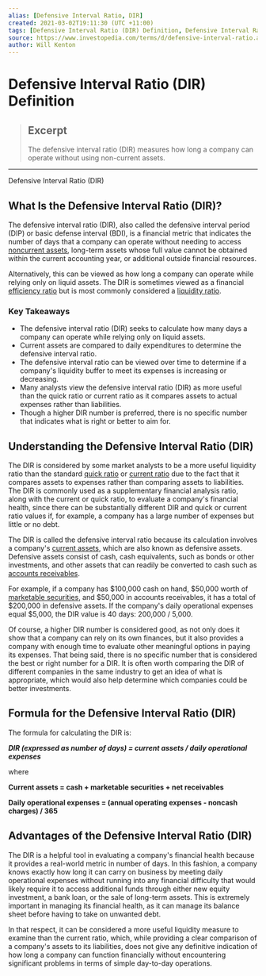 ```yaml
---
alias: [Defensive Interval Ratio, DIR]
created: 2021-03-02T19:11:30 (UTC +11:00)
tags: [Defensive Interval Ratio (DIR) Definition, Defensive Interval Ratio (DIR)]
source: https://www.investopedia.com/terms/d/defensive-interval-ratio.asp
author: Will Kenton
---
```


# Defensive Interval Ratio (DIR) Definition

> ## Excerpt
> The defensive interval ratio (DIR) measures how long a company can operate without using non-current assets.

---

Defensive Interval Ratio (DIR)
## What Is the Defensive Interval Ratio (DIR)?

The defensive interval ratio (DIR), also called the defensive interval period (DIP) or basic defense interval (BDI), is a financial metric that indicates the number of days that a company can operate without needing to access [noncurrent assets](https://www.investopedia.com/terms/n/noncurrent-assets.asp), long-term assets whose full value cannot be obtained within the current accounting year, or additional outside financial resources.

Alternatively, this can be viewed as how long a company can operate while relying only on liquid assets. The DIR is sometimes viewed as a financial [efficiency ratio](https://www.investopedia.com/terms/e/efficiencyratio.asp) but is most commonly considered a [liquidity ratio](https://www.investopedia.com/terms/l/liquidityratios.asp).

### Key Takeaways

-   The defensive interval ratio (DIR) seeks to calculate how many days a company can operate while relying only on liquid assets.
-   Current assets are compared to daily expenditures to determine the defensive interval ratio.
-   The defensive interval ratio can be viewed over time to determine if a company's liquidity buffer to meet its expenses is increasing or decreasing.
-   Many analysts view the defensive interval ratio (DIR) as more useful than the quick ratio or current ratio as it compares assets to actual expenses rather than liabilities.
-   Though a higher DIR number is preferred, there is no specific number that indicates what is right or better to aim for.

## Understanding the Defensive Interval Ratio (DIR)

The DIR is considered by some market analysts to be a more useful liquidity ratio than the standard [quick ratio](https://www.investopedia.com/terms/q/quickratio.asp) or [current ratio](https://www.investopedia.com/terms/c/currentratio.asp) due to the fact that it compares assets to expenses rather than comparing assets to liabilities. The DIR is commonly used as a supplementary financial analysis ratio, along with the current or quick ratio, to evaluate a company's financial health, since there can be substantially different DIR and quick or current ratio values if, for example, a company has a large number of expenses but little or no debt.

The DIR is called the defensive interval ratio because its calculation involves a company's [current assets](https://www.investopedia.com/terms/c/currentassets.asp), which are also known as defensive assets. Defensive assets consist of cash, cash equivalents, such as bonds or other investments, and other assets that can readily be converted to cash such as [accounts receivables](https://www.investopedia.com/terms/a/accountsreceivable.asp).

For example, if a company has $100,000 cash on hand, $50,000 worth of [marketable securities](https://www.investopedia.com/terms/m/marketablesecurities.asp), and $50,000 in accounts receivables, it has a total of $200,000 in defensive assets. If the company's daily operational expenses equal $5,000, the DIR value is 40 days: 200,000 / 5,000.

Of course, a higher DIR number is considered good, as not only does it show that a company can rely on its own finances, but it also provides a company with enough time to evaluate other meaningful options in paying its expenses. That being said, there is no specific number that is considered the best or right number for a DIR. It is often worth comparing the DIR of different companies in the same industry to get an idea of what is appropriate, which would also help determine which companies could be better investments.

## Formula for the Defensive Interval Ratio (DIR)

The formula for calculating the DIR is:

**_DIR (expressed as number of days) = current assets / daily operational expenses_**

where

**Current assets = cash + marketable securities + net receivables**

**Daily operational expenses = (annual operating expenses - noncash charges) / 365**

## Advantages of the Defensive Interval Ratio (DIR)

The DIR is a helpful tool in evaluating a company's financial health because it provides a real-world metric in number of days. In this fashion, a company knows exactly how long it can carry on business by meeting daily operational expenses without running into any financial difficulty that would likely require it to access additional funds through either new equity investment, a bank loan, or the sale of long-term assets. This is extremely important in managing its financial health, as it can manage its balance sheet before having to take on unwanted debt.

In that respect, it can be considered a more useful liquidity measure to examine than the current ratio, which, while providing a clear comparison of a company's assets to its liabilities, does not give any definitive indication of how long a company can function financially without encountering significant problems in terms of simple day-to-day operations.

